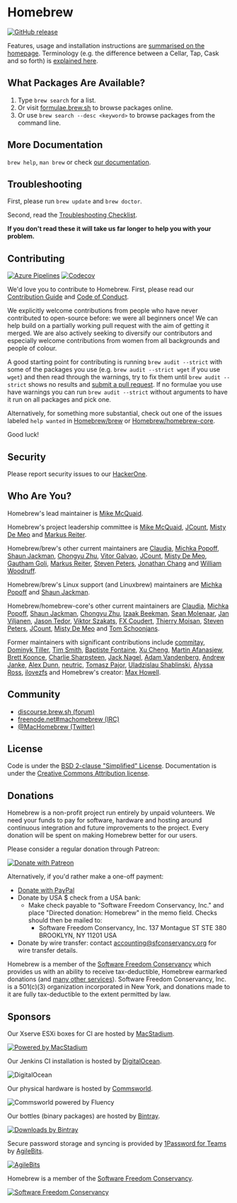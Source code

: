 # Homebrew
[![GitHub release](https://img.shields.io/github/release/Homebrew/brew.svg)](https://github.com/Homebrew/brew/releases)

Features, usage and installation instructions are [summarised on the homepage](https://brew.sh). Terminology (e.g. the difference between a Cellar, Tap, Cask and so forth) is [explained here](https://docs.brew.sh/Formula-Cookbook#homebrew-terminology).

## What Packages Are Available?
1. Type `brew search` for a list.
2. Or visit [formulae.brew.sh](https://formulae.brew.sh) to browse packages online.
3. Or use `brew search --desc <keyword>` to browse packages from the command line.

## More Documentation
`brew help`, `man brew` or check [our documentation](https://docs.brew.sh/).

## Troubleshooting
First, please run `brew update` and `brew doctor`.

Second, read the [Troubleshooting Checklist](https://docs.brew.sh/Troubleshooting).

**If you don't read these it will take us far longer to help you with your problem.**

## Contributing
[![Azure Pipelines](https://img.shields.io/vso/build/Homebrew/56a87eb4-3180-495a-9117-5ed6c79da737/1.svg)](https://dev.azure.com/Homebrew/Homebrew/_build/latest?definitionId=1)
[![Codecov](https://img.shields.io/codecov/c/github/Homebrew/brew.svg)](https://codecov.io/gh/Homebrew/brew)

We'd love you to contribute to Homebrew. First, please read our [Contribution Guide](CONTRIBUTING.md) and [Code of Conduct](CODE_OF_CONDUCT.md#code-of-conduct).

We explicitly welcome contributions from people who have never contributed to open-source before: we were all beginners once! We can help build on a partially working pull request with the aim of getting it merged. We are also actively seeking to diversify our contributors and especially welcome contributions from women from all backgrounds and people of colour.

A good starting point for contributing is running `brew audit --strict` with some of the packages you use (e.g. `brew audit --strict wget` if you use `wget`) and then read through the warnings, try to fix them until `brew audit --strict` shows no results and [submit a pull request](https://docs.brew.sh/How-To-Open-a-Homebrew-Pull-Request). If no formulae you use have warnings you can run `brew audit --strict` without arguments to have it run on all packages and pick one.

Alternatively, for something more substantial, check out one of the issues labeled `help wanted` in [Homebrew/brew](https://github.com/homebrew/brew/issues?q=is%3Aopen+is%3Aissue+label%3A%22help+wanted%22) or [Homebrew/homebrew-core](https://github.com/homebrew/homebrew-core/issues?q=is%3Aopen+is%3Aissue+label%3A%22help+wanted%22).

Good luck!

## Security
Please report security issues to our [HackerOne](https://hackerone.com/homebrew/).

## Who Are You?
Homebrew's lead maintainer is [Mike McQuaid](https://github.com/mikemcquaid).

Homebrew's project leadership committee is [Mike McQuaid](https://github.com/mikemcquaid), [JCount](https://github.com/jcount), [Misty De Meo](https://github.com/mistydemeo) and [Markus Reiter](https://github.com/reitermarkus).

Homebrew/brew's other current maintainers are [Claudia](https://github.com/claui), [Michka Popoff](https://github.com/imichka), [Shaun Jackman](https://github.com/sjackman), [Chongyu Zhu](https://github.com/lembacon), [Vitor Galvao](https://github.com/vitorgalvao), [JCount](https://github.com/jcount), [Misty De Meo](https://github.com/mistydemeo), [Gautham Goli](https://github.com/GauthamGoli), [Markus Reiter](https://github.com/reitermarkus), [Steven Peters](https://github.com/scpeters), [Jonathan Chang](https://github.com/jonchang) and [William Woodruff](https://github.com/woodruffw).

Homebrew/brew's Linux support (and Linuxbrew) maintainers are [Michka Popoff](https://github.com/imichka) and [Shaun Jackman](https://github.com/sjackman).

Homebrew/homebrew-core's other current maintainers are [Claudia](https://github.com/claui), [Michka Popoff](https://github.com/imichka), [Shaun Jackman](https://github.com/sjackman), [Chongyu Zhu](https://github.com/lembacon), [Izaak Beekman](https://github.com/zbeekman), [Sean Molenaar](https://github.com/SMillerDev), [Jan Viljanen](https://github.com/javian), [Jason Tedor](https://github.com/jasontedor), [Viktor Szakats](https://github.com/vszakats), [FX Coudert](https://github.com/fxcoudert), [Thierry Moisan](https://github.com/moisan), [Steven Peters](https://github.com/scpeters), [JCount](https://github.com/jcount), [Misty De Meo](https://github.com/mistydemeo) and [Tom Schoonjans](https://github.com/tschoonj).

Former maintainers with significant contributions include [commitay](https://github.com/commitay), [Dominyk Tiller](https://github.com/DomT4), [Tim Smith](https://github.com/tdsmith), [Baptiste Fontaine](https://github.com/bfontaine), [Xu Cheng](https://github.com/xu-cheng), [Martin Afanasjew](https://github.com/UniqMartin), [Brett Koonce](https://github.com/asparagui), [Charlie Sharpsteen](https://github.com/Sharpie), [Jack Nagel](https://github.com/jacknagel), [Adam Vandenberg](https://github.com/adamv), [Andrew Janke](https://github.com/apjanke), [Alex Dunn](https://github.com/dunn), [neutric](https://github.com/neutric), [Tomasz Pajor](https://github.com/nijikon), [Uladzislau Shablinski](https://github.com/vladshablinsky), [Alyssa Ross](https://github.com/alyssais), [ilovezfs](https://github.com/ilovezfs) and Homebrew's creator: [Max Howell](https://github.com/mxcl).

## Community
- [discourse.brew.sh (forum)](https://discourse.brew.sh)
- [freenode.net\#machomebrew (IRC)](irc://irc.freenode.net/#machomebrew)
- [@MacHomebrew (Twitter)](https://twitter.com/MacHomebrew)

## License
Code is under the [BSD 2-clause "Simplified" License](LICENSE.txt).
Documentation is under the [Creative Commons Attribution license](https://creativecommons.org/licenses/by/4.0/).

## Donations
Homebrew is a non-profit project run entirely by unpaid volunteers. We need your funds to pay for software, hardware and hosting around continuous integration and future improvements to the project. Every donation will be spent on making Homebrew better for our users.

Please consider a regular donation through Patreon:

[![Donate with Patreon](https://img.shields.io/badge/patreon-donate-green.svg)](https://www.patreon.com/homebrew)

Alternatively, if you'd rather make a one-off payment:

- [Donate with PayPal](https://www.paypal.com/cgi-bin/webscr?cmd=_s-xclick&hosted_button_id=V6ZE57MJRYC8L)
- Donate by USA $ check from a USA bank:
  - Make check payable to "Software Freedom Conservancy, Inc." and place "Directed donation: Homebrew" in the memo field. Checks should then be mailed to:
    - Software Freedom Conservancy, Inc.
      137 Montague ST  STE 380
      BROOKLYN, NY 11201             USA
- Donate by wire transfer: contact accounting@sfconservancy.org for wire transfer details.

Homebrew is a member of the [Software Freedom Conservancy](https://sfconservancy.org) which provides us with an ability to receive tax-deductible, Homebrew earmarked donations (and [many other services](https://sfconservancy.org/members/services/)). Software Freedom Conservancy, Inc. is a 501(c)(3) organization incorporated in New York, and donations made to it are fully tax-deductible to the extent permitted by law.

## Sponsors
Our Xserve ESXi boxes for CI are hosted by [MacStadium](https://www.macstadium.com).

[![Powered by MacStadium](https://cloud.githubusercontent.com/assets/125011/22776032/097557ac-eea6-11e6-8ba8-eff22dfd58f1.png)](https://www.macstadium.com)

Our Jenkins CI installation is hosted by [DigitalOcean](https://m.do.co/c/7e39c35d5581).

![DigitalOcean](https://cloud.githubusercontent.com/assets/125011/26827038/4b7b5ade-4ab3-11e7-811b-fed3ab0e934d.png)

Our physical hardware is hosted by [Commsworld](https://www.commsworld.com).

![Commsworld powered by Fluency](https://user-images.githubusercontent.com/125011/30822845-1716bc2c-a222-11e7-843e-ea7c7b6a1503.png)

Our bottles (binary packages) are hosted by [Bintray](https://bintray.com/homebrew).

[![Downloads by Bintray](https://bintray.com/docs/images/downloads_by_bintray_96.png)](https://bintray.com/homebrew)

Secure password storage and syncing is provided by [1Password for Teams](https://1password.com/teams/) by [AgileBits](https://agilebits.com).

[![AgileBits](https://da36klfizjv29.cloudfront.net/assets/branding/agilebits-fcca96e9b8e815c5c48c6b3e98156cb5.png)](https://agilebits.com)

Homebrew is a member of the [Software Freedom Conservancy](https://sfconservancy.org).

[![Software Freedom Conservancy](https://sfconservancy.org/img/conservancy_64x64.png)](https://sfconservancy.org)

